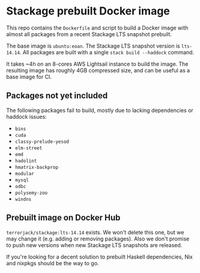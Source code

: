 # Stackage prebuilt Docker image

This repo contains the `Dockerfile` and script to build a Docker image with
almost all packages from a recent Stackage LTS snapshot prebuilt.

The base image is `ubuntu:eoan`. The Stackage LTS snapshot version is
`lts-14.14`. All packages are built with a single `stack build --haddock`
command.

It takes ~4h on an 8-cores AWS Lightsail instance to build the image. The
resulting image has roughly 4GB compressed size, and can be useful as a base
image for CI.

## Packages not yet included

The following packages fail to build, mostly due to lacking dependencies or
haddock issues:

* `bins`
* `cuda`
* `classy-prelude-yesod`
* `elm-street`
* `emd`
* `hadolint`
* `hmatrix-backprop`
* `modular`
* `mysql`
* `odbc`
* `polysemy-zoo`
* `windns`

## Prebuilt image on Docker Hub

`terrorjack/stackage:lts-14.14` exists. We won't delete this one, but we may
change it (e.g. adding or removing packages). Also we don't promise to push new
versions when new Stackage LTS snapshots are released.

If you're looking for a decent solution to prebuilt Haskell dependencies, Nix
and nixpkgs should be the way to go.
